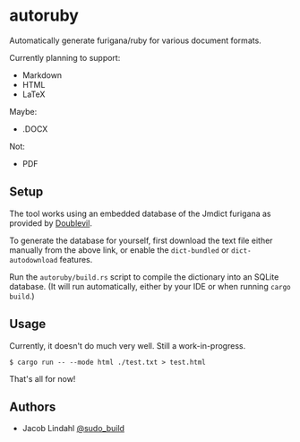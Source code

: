 # autoruby

Automatically generate furigana/ruby for various document formats.

Currently planning to support:

- Markdown
- HTML
- LaTeX

Maybe:

- .DOCX

Not:

- PDF

## Setup

The tool works using an embedded database of the Jmdict furigana as provided by [Doublevil](https://github.com/Doublevil/JmdictFurigana).

To generate the database for yourself, first download the text file either manually from the above link, or enable the `dict-bundled` or `dict-autodownload` features.

Run the `autoruby/build.rs` script to compile the dictionary into an SQLite database. (It will run automatically, either by your IDE or when running `cargo build`.)

## Usage

Currently, it doesn't do much very well. Still a work-in-progress.

```text
$ cargo run -- --mode html ./test.txt > test.html
```

That's all for now!

## Authors

- Jacob Lindahl [@sudo_build](https://twitter.com/sudo_build)
